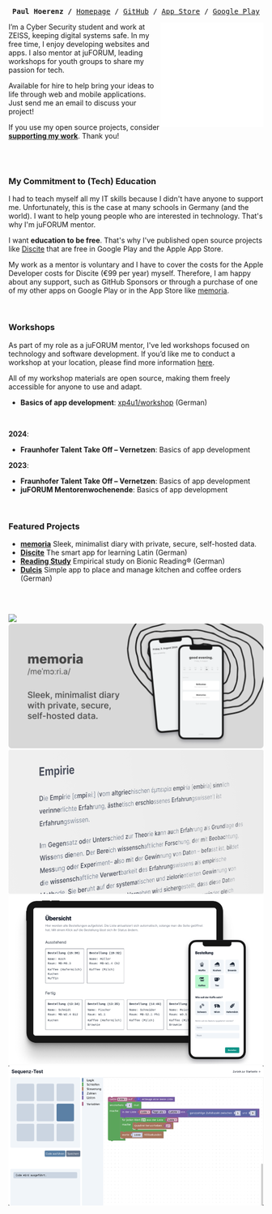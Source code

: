 <p><pre align="center">
<strong>Paul Hoerenz /</strong> <a href="https://paul.hoerenz.com">Homepage</a> / <a href="https://github.com/xp4u1">GitHub</a> / <a href="https://apps.apple.com/us/developer/paul-hoerenz/id1566607321">App Store</a> / <a href="https://play.google.com/store/apps/developer?id=Paul+Hoerenz&hl=en-US">Google Play</a></pre></p>

<img src="github-metrics.svg" align="right" width="40.5%"></img>

I’m a Cyber Security student and work at ZEISS, keeping digital systems safe. In my free time, I enjoy developing websites and apps. I also mentor at juFORUM, leading workshops for youth groups to share my passion for tech.

Available for hire to help bring your ideas to life through web and mobile applications. Just send me an email to discuss your project!

If you use my open source projects, consider **[supporting my work](https://github.com/sponsors/xp4u1)**. Thank you!</b><br/>

<br/><br/>

### My Commitment to (Tech) Education

I had to teach myself all my IT skills because I didn't have anyone to support me. Unfortunately, this is the case at many schools in Germany (and the world). I want to help young people who are interested in technology. That's why I'm juFORUM mentor.

I want **education to be free**. That's why I've published open source projects like [Discite](https://github.com/xp4u1/discite) that are free in Google Play and the Apple App Store.

My work as a mentor is voluntary and I have to cover the costs for the Apple Developer costs for Discite (€99 per year) myself. Therefore, I am happy about any support, such as GitHub Sponsors or through a purchase of one of my other apps on Google Play or in the App Store like [memoria](https://github.com/xp4u1/memoria).

<br />

### Workshops

As part of my role as a juFORUM mentor, I've led workshops focused on technology and software development. If you’d like me to conduct a workshop at your location, please find more information [here](https://www.juforum.de/mentoren/workshopangebot).

All of my workshop materials are open source, making them freely accessible for anyone to use and adapt.

- **Basics of app development**: [xp4u1/workshop](https://github.com/xp4u1/workshop) (German)

<br />

**2024**:

- **Fraunhofer Talent Take Off – Vernetzen**: Basics of app development

**2023**:

- **Fraunhofer Talent Take Off – Vernetzen**: Basics of app development
- **juFORUM Mentorenwochenende**: Basics of app development

<br />

### Featured Projects

- **[memoria](https://github.com/xp4u1/memoria)** Sleek, minimalist diary with private, secure, self-hosted data.
- **[Discite](https://github.com/xp4u1/discite)** The smart app for learning Latin (German)
- **[Reading Study](https://github.com/xp4u1/reading_study)** Empirical study on Bionic Reading® (German)
- **[Dulcis](https://github.com/xp4u1/dulcis)** Simple app to place and manage kitchen and coffee orders (German)

<br /><br />

[![](discite.png)](https://github.com/xp4u1/discite)
[![](memoria.png)](https://github.com/xp4u1/memoria)
[![](reading_study.png)](https://github.com/xp4u1/reading_study)
[![](dulcis.png)](https://github.com/xp4u1/dulcis)
[![](app_workshop.png)](https://github.com/xp4u1/workshop)
